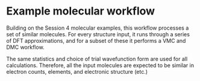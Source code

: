 # Example molecular workflow

Building on the Session 4 molecular examples, this workflow processes a set of similar molecules. For every structure input, it runs
through a series of DFT approximations, and for a subset of these it performs a VMC and DMC workflow.

The same statistics and choice of trial wavefunction form are used for all calculations. Therefore, all the input molecules are
expected to be similar in electron counts, elements, and electronic structure (etc.)


